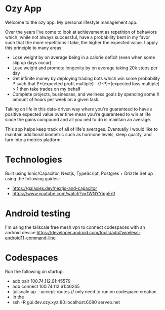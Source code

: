 # Ozy App

Welcome to the ozy app. My personal lifestyle management app.

Over the years I've come to look at achievement as repetition of behaviors which, while not always successful,
have a probability bent in my favor such that the more repetitions I take, the higher the expected value. I apply this principle to many areas:
- Lose weight by on average being in a calorie deficit (even when some slip up days occur)
- Lose weight and promote longevity by on average taking 20k steps per day
- Get infinite money by deploying trading bots which win some probability P such that P*(expected profit multiple) - (1-P)*(expected loss multiple) > 1 then take trades on my behalf
- Complete projects, businesses, and wellness goals by spending some X amount of hours per week on a given task.

Taking on life in this data-driven way where you're guaranteed to have a positive expected value over time mean you're guaranteed to win at life since the gains compound and all you ned to do is maintain an average.

This app helps keep track of all of life's averages. Eventually I would like to maintain additional biometric such as hormone levels, sleep quality, and turn into a metrics platform.

# Technologies

Built using Ionic/Capacitor, Nextjs, TypeScript, Postgres + Drizzle
Set up using the following guides:
- https://galaxies.dev/nextjs-and-capacitor
- https://www.youtube.com/watch?v=1WNYYippEr0

# Android testing

I'm using the tailscale free mesh vpn to connect codespaces with an android device
https://developer.android.com/tools/adb#wireless-android11-command-line

# Codespaces

Run the following on startup:
- adb pair 100.74.112.61:45579
- adb connect 100.74.112.61:46245
- tailscale up --accept-routes // only need to run on codespace creation
- In the 
- ssh -R gui.dev.ozy.xyz:80:localhost:6080 serveo.net